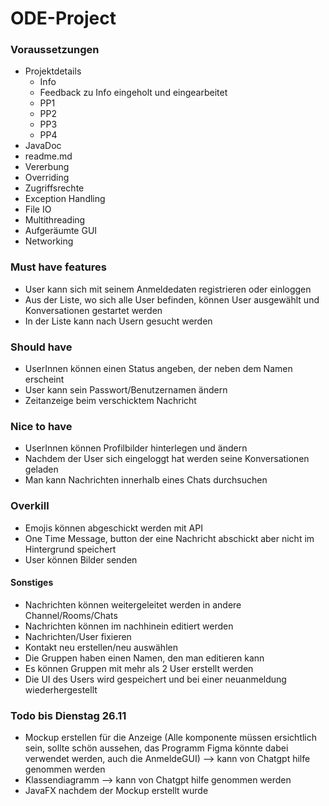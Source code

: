 # ODE-Project

### Voraussetzungen
  - Projektdetails
      - Info
      - Feedback zu Info eingeholt und eingearbeitet
      - PP1
      - PP2
      - PP3
      - PP4
- JavaDoc
- readme.md
- Vererbung
- Overriding
- Zugriffsrechte
- Exception Handling
- File IO
- Multithreading
- Aufgeräumte GUI
- Networking

### Must have features

- User kann sich mit seinem Anmeldedaten registrieren oder einloggen
- Aus der Liste, wo sich alle User befinden, können User ausgewählt und Konversationen gestartet werden
- In der Liste kann nach Usern gesucht werden

### Should have

- UserInnen können einen Status angeben, der neben dem Namen erscheint
- User kann sein Passwort/Benutzernamen ändern
- Zeitanzeige beim verschicktem Nachricht

### Nice to have

- UserInnen können Profilbilder hinterlegen und ändern
- Nachdem der User sich eingeloggt hat werden seine Konversationen geladen
- Man kann Nachrichten innerhalb eines Chats durchsuchen

### Overkill

- Emojis können abgeschickt werden mit API
- One Time Message, button der eine Nachricht abschickt aber nicht im Hintergrund speichert
- User können Bilder senden



#### Sonstiges

- Nachrichten können weitergeleitet werden in andere Channel/Rooms/Chats
- Nachrichten können im nachhinein editiert werden
- Nachrichten/User fixieren
- Kontakt neu erstellen/neu auswählen
- Die Gruppen haben einen Namen, den man editieren kann
- Es können Gruppen mit mehr als 2 User erstellt werden
- Die UI des Users wird gespeichert und bei einer neuanmeldung wiederhergestellt

### Todo bis Dienstag 26.11

- Mockup erstellen für die Anzeige (Alle komponente müssen ersichtlich sein, sollte schön aussehen, das Programm Figma könnte dabei verwendet werden, auch die AnmeldeGUI) --> kann von Chatgpt hilfe genommen werden
- Klassendiagramm --> kann von Chatgpt hilfe genommen werden
- JavaFX nachdem der Mockup erstellt wurde








